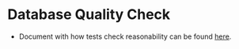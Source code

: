 # Database Quality Check

- Document with how tests check reasonability can be found [here](https://github.com/mnakaj/Database_QC/blob/master/Reasonability%20Tests/reasonability_tests.md). 
